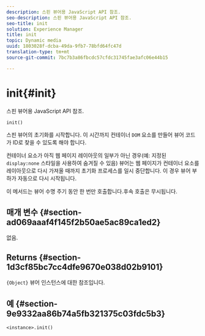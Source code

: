 ```yaml
---
description: 스핀 뷰어용 JavaScript API 참조.
seo-description: 스핀 뷰어용 JavaScript API 참조.
seo-title: init
solution: Experience Manager
title: init
topic: Dynamic media
uuid: 1803028f-dcba-49da-9fb7-78bfd64fc47d
translation-type: tm+mt
source-git-commit: 7bc7b3a86fbcdc57cfdc31745fae3afc06e44b15

---
```



# init{#init}

스핀 뷰어용 JavaScript API 참조.

`init()`

스핀 뷰어의 초기화를 시작합니다. 이 시간까지 컨테이너 `DOM` 요소를 만들어 뷰어 코드가 ID로 찾을 수 있도록 해야 합니다.

컨테이너 요소가 아직 웹 페이지 레이아웃의 일부가 아닌 경우(예: 지정된 `display:none` 스타일을 사용하여 숨겨질 수 있음) 뷰어는 웹 페이지가 컨테이너 요소를 레이아웃으로 다시 가져올 때까지 초기화 프로세스를 일시 중단합니다. 이 경우 뷰어 부하가 자동으로 다시 시작됩니다.

이 메서드는 뷰어 수명 주기 동안 한 번만 호출합니다.후속 호출은 무시됩니다.

## 매개 변수 {#section-ad069aaaf4f145f2b50ae5ac89ca1ed2}

없음.

## Returns {#section-1d3cf85bc7cc4dfe9670e038d02b9101}

`{Object}` 뷰어 인스턴스에 대한 참조입니다.

## 예 {#section-9e9332aa86b74a5fb321375c03fdc5b3}

```
<instance>.init()
```

